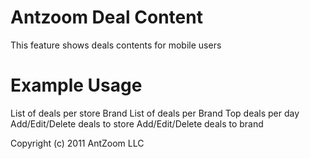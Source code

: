 Antzoom Deal Content
=====================

This feature shows deals contents for mobile users

Example Usage
==============

 List of deals per store Brand
 List of deals per Brand
 Top deals per day
 Add/Edit/Delete deals to store
 Add/Edit/Delete deals to brand 

Copyright (c) 2011 AntZoom LLC 
